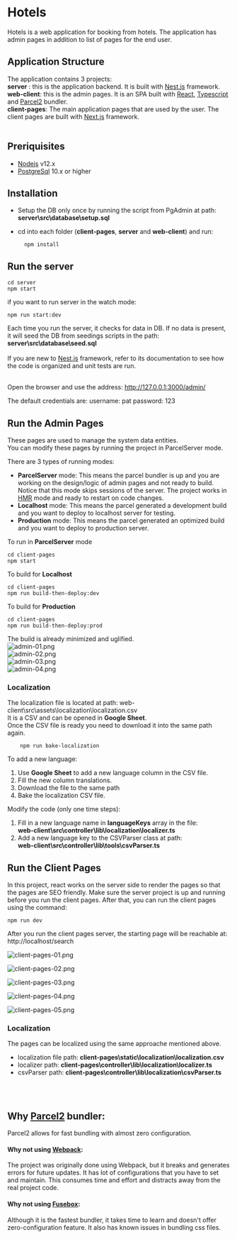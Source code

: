 # Hotels
Hotels is a web application for booking from hotels. The application has admin pages in addition to list of pages for the end user. <br>

## Application Structure

The application contains 3 projects:<br>
    <b>server</b> : this is the application backend. It is built with [Nest.js](https://nestjs.com/) framework.<br>
    <b>web-client</b>: this is the admin pages. It is an SPA built with [React](https://reactjs.org/), [Typescript](https://www.typescriptlang.org/) and [Parcel2](https://v2.parceljs.org) bundler.<br>
    <b>client-pages</b>: The main application pages that are used by the user. The client pages are built with [Next.js](https://nextjs.org/) framework.<br>
<br>

## Preriquisites
- [Nodejs](https://nodejs.org/en/download/) v12.x
- [PostgreSql](https://www.postgresql.org/download/) 10.x or higher

## Installation
- Setup the DB only once by running the script from PgAdmin at path:
<b>server\src\database\setup.sql</b><br>
- cd into each folder (<b>client-pages</b>, <b>server</b> and <b>web-client</b>) and run:<br>

        npm install
    
## Run the server

    cd server
    npm start

if you want to run server in the watch mode:

    npm run start:dev

Each time you run the server, it checks for data in DB. If no data is present, it will seed the DB from seedings scripts in the path: <b>server\src\database\seed.sql</b><br><br>
If you are new to [Nest.js](https://nestjs.com/) framework, refer to its documentation to see how the code is organized and unit tests are run.<br><br>

Open the browser and use the address: http://127.0.0.1:3000/admin/

The default credentials are: 
username: pat
password: 123

## Run the Admin Pages
These pages are used to manage the system data entities.<br>
You can modify these pages by running the project in ParcelServer mode.<br>

There are 3 types of running modes:<br>
- <b>ParcelServer</b> mode: This means the parcel bundler is up and you are working on the design/logic of admin pages and not ready to build. Notice that this mode skips sessions of the server. The project works in [HMR](https://v2.parceljs.org/features/hmr/) mode and ready to restart on code changes.<br>
- <b>Localhost</b> mode: This means the parcel generated a development build and you want to deploy to localhost server for testing.<br>
- <b>Production</b> mode: This means the parcel generated an optimized build and you want to deploy to production server.<br>

To run in <b>ParcelServer</b> mode

    cd client-pages
    npm start

To build for <b>Localhost</b>

    cd client-pages
    npm run build-then-deploy:dev

To build for <b>Production</b>

    cd client-pages
    npm run build-then-deploy:prod
The build is already minimized and uglified.
<br>
![admin-01.png](https://raw.githubusercontent.com/sattinos/hotels/master/shots/admin-01.png?raw=true)
<br>
![admin-02.png](https://raw.githubusercontent.com/sattinos/hotels/master/shots/admin-02.png?raw=true)
<br>
![admin-03.png](https://raw.githubusercontent.com/sattinos/hotels/master/shots/admin-03.png?raw=true)
<br>
![admin-04.png](https://raw.githubusercontent.com/sattinos/hotels/master/shots/admin-04.png?raw=true)

### Localization
The localization file is located at path: web-client\src\assets\localization\localization.csv<br>
It is a CSV and can be opened in <b>Google Sheet</b>.<br>
Once the CSV file is ready you need to download it into the same path again.

        npm run bake-localization

To add a new language:<br>
1. Use <b>Google Sheet</b> to add a new language column in the CSV file.<br>
2. Fill the new column translations.<br>
3. Download the file to the same path<br>
4. Bake the localization CSV file.<br>

Modify the code (only one time steps):<br>
1. Fill in a new language name in <b>languageKeys</b> array in the file:<br><b>web-client\src\controller\lib\localization\localizer.ts</b><br>
2. Add a new language key to the CSVParser class at path:<br><b>web-client\src\controller\lib\tools\csvParser.ts</b><br>

## Run the Client Pages
In this project, react works on the server side to render the pages so that the pages are SEO friendly. Make sure the server project is up and running before you run the client pages.
After that, you can run the client pages using the command:

    npm run dev


After you run the client pages server, the starting page will be reachable at: http://localhost/search
<br>

![client-pages-01.png](https://raw.githubusercontent.com/sattinos/hotels/master/shots/client-pages-01.png?raw=true)
<br>

![client-pages-02.png](https://raw.githubusercontent.com/sattinos/hotels/master/shots/client-pages-02.png?raw=true)
<br>

![client-pages-03.png](https://raw.githubusercontent.com/sattinos/hotels/master/shots/client-pages-03.png?raw=true)
<br>

![client-pages-04.png](https://raw.githubusercontent.com/sattinos/hotels/master/shots/client-pages-04.png?raw=true)
<br>

![client-pages-05.png](https://raw.githubusercontent.com/sattinos/hotels/master/shots/client-pages-05.png?raw=true)
<br>

### Localization
The pages can be localized using the same approache mentioned above.<br>
- localization file path: <b>client-pages\static\localization\localization.csv</b><br>
- localizer path: <b>client-pages\controller\lib\localization\localizer.ts</b><br>
- csvParser path: <b>client-pages\controller\lib\localization\csvParser.ts</b><br>

<br>
<br>

## Why <b>[Parcel2](https://v2.parceljs.org)</b> bundler:
Parcel2 allows for fast bundling with almost zero configuration.

#### Why not using [Webpack](https://webpack.js.org/):<br>
The project was originally done using Webpack, but it breaks and generates errors for future updates. It has lot of configurations that you have to set and maintain. This consumes time and effort and distracts away from the real project code.<br>

#### Why not using [Fusebox](https://fuse-box.org/):<br>
Although it is the fastest bundler, it takes time to learn and doesn't offer zero-configuration feature. It also has known issues in bundling css files.
